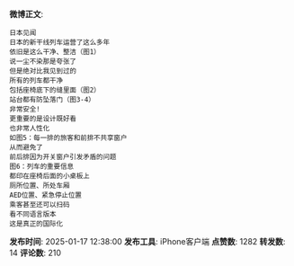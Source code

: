 **微博正文**: 
```
日本见闻
日本的新干线列车运营了这么多年
依旧是这么干净、整洁（图1）
说一尘不染那是夸张了
但是绝对比我见到过的
所有的列车都干净
包括座椅底下的缝里面（图2）
站台都有防坠落门（图3-4）
非常安全!
更重要的是设计既好看
也非常人性化
如图5：每一排的旅客和前排不共享窗户
从而避免了
前后排因为开关窗户引发矛盾的问题
图6：列车的重要信息
都印在座椅后面的小桌板上
厕所位置、所处车厢
AED位置、紧急停止位置
乘客甚至还可以扫码
看不同语言版本
这是真正的国际化
```
**发布时间**: 2025-01-17 12:38:00
**发布工具**: iPhone客户端
**点赞数**: 1282
**转发数**: 14
**评论数**: 210
